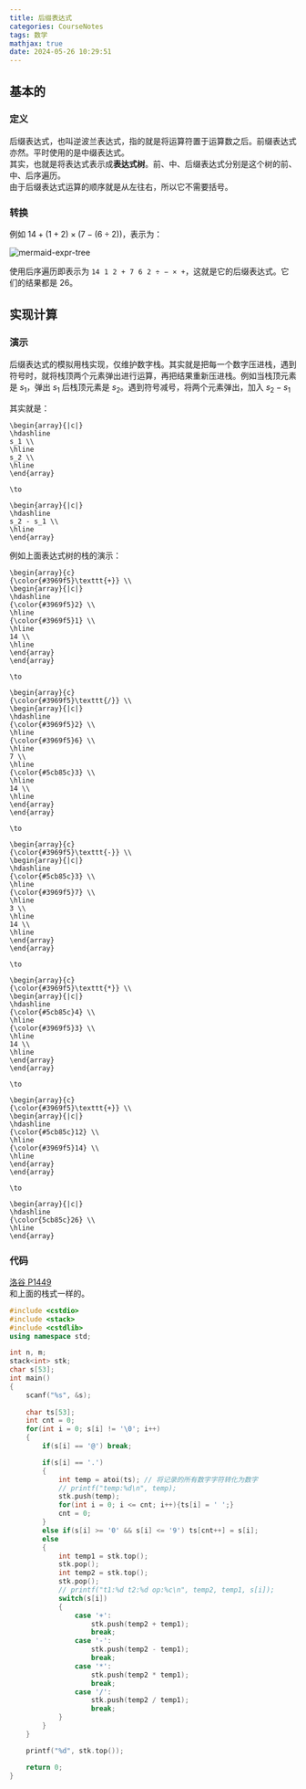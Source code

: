 ```yaml
---
title: 后缀表达式
categories: CourseNotes
tags: 数学
mathjax: true
date: 2024-05-26 10:29:51
---
```


## 基本的
### 定义
后缀表达式，也叫逆波兰表达式，指的就是将运算符置于运算数之后。前缀表达式亦然。平时使用的是中缀表达式。  
其实，也就是将表达式表示成**表达式树**。前、中、后缀表达式分别是这个树的前、中、后序遍历。  
由于后缀表达式运算的顺序就是从左往右，所以它不需要括号。

<!--more-->

### 转换

例如 $14 + (1 + 2) \times (7 - (6 \div 2))$，表示为：

![mermaid-expr-tree](https://src-jywon.glitch.me/img/blog-expres.svg)

使用后序遍历即表示为 $\mathtt{14 \ \ 1 \ \ 2 \ \ + \ \ 7 \ \ 6 \ \ 2 \ \ \div \ \ - \ \ \times \ \ +}$，这就是它的后缀表达式。它们的结果都是 $26$。

## 实现计算
### 演示
后缀表达式的模拟用栈实现，仅维护数字栈。其实就是把每一个数字压进栈，遇到符号时，就将栈顶两个元素弹出进行运算，再把结果重新压进栈。例如当栈顶元素是 $s_1$，弹出 $s_1$ 后栈顶元素是 $s_2$。遇到符号减号，将两个元素弹出，加入 $s_2 - s_1$

其实就是：

```mathKatex
\begin{array}{|c|}
\hdashline
s_1 \\
\hline
s_2 \\
\hline
\end{array}

\to

\begin{array}{|c|}
\hdashline
s_2 - s_1 \\
\hline
\end{array}
```

例如上面表达式树的栈的演示：

```mathKatex
\begin{array}{c}
{\color{#3969f5}\texttt{+}} \\
\begin{array}{|c|}
\hdashline
{\color{#3969f5}2} \\
\hline
{\color{#3969f5}1} \\
\hline
14 \\
\hline
\end{array}
\end{array}

\to

\begin{array}{c}
{\color{#3969f5}\texttt{/}} \\
\begin{array}{|c|}
\hdashline
{\color{#3969f5}2} \\
\hline
{\color{#3969f5}6} \\
\hline
7 \\
\hline
{\color{#5cb85c}3} \\
\hline
14 \\
\hline
\end{array}
\end{array}

\to

\begin{array}{c}
{\color{#3969f5}\texttt{-}} \\
\begin{array}{|c|}
\hdashline
{\color{#5cb85c}3} \\
\hline
{\color{#3969f5}7} \\
\hline
3 \\
\hline
14 \\
\hline
\end{array}
\end{array}

\to

\begin{array}{c}
{\color{#3969f5}\texttt{*}} \\
\begin{array}{|c|}
\hdashline
{\color{#5cb85c}4} \\
\hline
{\color{#3969f5}3} \\
\hline
14 \\
\hline
\end{array}
\end{array}

\to

\begin{array}{c}
{\color{#3969f5}\texttt{+}} \\
\begin{array}{|c|}
\hdashline
{\color{#5cb85c}12} \\
\hline
{\color{#3969f5}14} \\
\hline
\end{array}
\end{array}

\to

\begin{array}{|c|}
\hdashline
{\color{5cb85c}26} \\
\hline
\end{array}
```

### 代码

[洛谷 P1449](https://www.luogu.com.cn/problem/P1449)  
和上面的栈式一样的。

```cpp
#include <cstdio>
#include <stack>
#include <cstdlib>
using namespace std;

int n, m;
stack<int> stk;
char s[53];
int main()
{
    scanf("%s", &s);
    
    char ts[53];
    int cnt = 0;
    for(int i = 0; s[i] != '\0'; i++)
    {
        if(s[i] == '@') break;

        if(s[i] == '.')
        {
            int temp = atoi(ts); // 将记录的所有数字字符转化为数字
            // printf("temp:%d\n", temp);
            stk.push(temp);
            for(int i = 0; i <= cnt; i++){ts[i] = ' ';}
            cnt = 0;
        }
        else if(s[i] >= '0' && s[i] <= '9') ts[cnt++] = s[i];
        else
        {
            int temp1 = stk.top();
            stk.pop();
            int temp2 = stk.top();
            stk.pop();
            // printf("t1:%d t2:%d op:%c\n", temp2, temp1, s[i]);
            switch(s[i])
            {
                case '+':
                    stk.push(temp2 + temp1);
                    break;
                case '-':
                    stk.push(temp2 - temp1);
                    break;
                case '*':
                    stk.push(temp2 * temp1);
                    break;
                case '/':
                    stk.push(temp2 / temp1);
                    break;
            }
        }
    }

    printf("%d", stk.top());

    return 0;
}
```